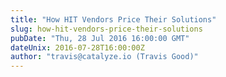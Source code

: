 ```yaml
---
title: "How HIT Vendors Price Their Solutions"
slug: how-hit-vendors-price-their-solutions
pubDate: "Thu, 28 Jul 2016 16:00:00 GMT"
dateUnix: 2016-07-28T16:00:00Z
author: "travis@catalyze.io (Travis Good)"
---
```

